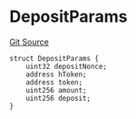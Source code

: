 # DepositParams
[Git Source](https://github.com/Maia-DAO/2023-09-maia-remediations/blob/main/src/interfaces/BridgeAgentStructs.sol)


```solidity
struct DepositParams {
    uint32 depositNonce;
    address hToken;
    address token;
    uint256 amount;
    uint256 deposit;
}
```

